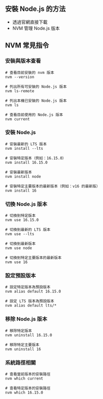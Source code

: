 ## 安裝 Node.js 的方法

- 透過官網直接下載
- NVM 管理 Node.js 版本

## NVM 常見指令

###  安裝與版本查看

```
# 查看目前安裝的 nvm 版本
nvm --version

# 列出所有可安裝的 Node.js 版本
nvm ls-remote

# 列出本機已安裝的 Node.js 版本
nvm ls

# 查看目前使用的 Node.js 版本
nvm current
```

### 安裝 Node.js

```
# 安裝最新的 LTS 版本
nvm install --lts

# 安裝特定版本（例如：16.15.0）
nvm install 16.15.0

# 安裝最新版本
nvm install node

# 安裝特定主要版本的最新版本（例如：v16 的最新版）
nvm install 16
```

### 切換 Node.js 版本

```
# 切換到特定版本
nvm use 16.15.0

# 切換到最新的 LTS 版本
nvm use --lts

# 切換到最新版本
nvm use node

# 切換到特定主要版本的最新版本
nvm use 16
```

### 設定預設版本

```
# 設定特定版本為預設版本
nvm alias default 16.15.0

# 設定 LTS 版本為預設版本
nvm alias default lts/*
```

### 移除 Node.js 版本

```
# 移除特定版本
nvm uninstall 16.15.0

# 移除特定主要版本
nvm uninstall 16
```

### 系統路徑相關

```
# 查看當前版本的安裝路徑
nvm which current

# 查看特定版本的安裝路徑
nvm which 16.15.0
```